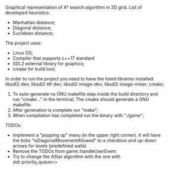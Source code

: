 Graphical representation of A* search algorithm in 2D grid.
List of developed heuristics: 
- Manhattan distance;
- Diagonal distance;
- Euclidean distance;

The project uses:

- Linux OS;
- Compiler that supports c++17 standard
- SDL2 external library for graphics;
- cmake for build tool;

In order to run the project you need to have the listed libraries installed:
libsdl2-dev;
libsdl2-ttf-dev;
libsdl2-image-dev;
libsdl2-image-mixer;
cmake;

1) To auto-generate na GNU makefile step inside the build directory and run "cmake .." in the terminal; The cmake should generate a GNU makefile.
2) After generation is complete run "make";
3) When compilation has completed run the binary with "./game";

TODOs:
- Implement a "popping up" menu (in the upper right corner). It will have the ticks "isDiagonalMovementAllowed"
 to a checkbox and up-down arrows for levels (predefined walls)
 - Remove the TODOs from game::handleUserEvent
 - Try to change the AStar algorithm with the one with std::priority_queue<>